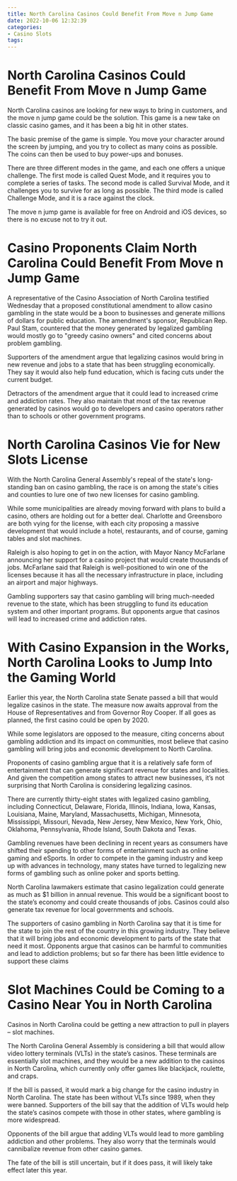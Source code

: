 ```yaml
---
title: North Carolina Casinos Could Benefit From Move n Jump Game
date: 2022-10-06 12:32:39
categories:
- Casino Slots
tags:
---
```



#  North Carolina Casinos Could Benefit From Move n Jump Game

North Carolina casinos are looking for new ways to bring in customers, and the move n jump game could be the solution. This game is a new take on classic casino games, and it has been a big hit in other states.

The basic premise of the game is simple. You move your character around the screen by jumping, and you try to collect as many coins as possible. The coins can then be used to buy power-ups and bonuses.

There are three different modes in the game, and each one offers a unique challenge. The first mode is called Quest Mode, and it requires you to complete a series of tasks. The second mode is called Survival Mode, and it challenges you to survive for as long as possible. The third mode is called Challenge Mode, and it is a race against the clock.

The move n jump game is available for free on Android and iOS devices, so there is no excuse not to try it out.

#  Casino Proponents Claim North Carolina Could Benefit From Move n Jump Game
A representative of the Casino Association of North Carolina testified Wednesday that a proposed constitutional amendment to allow casino gambling in the state would be a boon to businesses and generate millions of dollars for public education. 
The amendment's sponsor, Republican Rep. Paul Stam, countered that the money generated by legalized gambling would mostly go to "greedy casino owners" and cited concerns about problem gambling.

Supporters of the amendment argue that legalizing casinos would bring in new revenue and jobs to a state that has been struggling economically. They say it would also help fund education, which is facing cuts under the current budget.

Detractors of the amendment argue that it could lead to increased crime and addiction rates. They also maintain that most of the tax revenue generated by casinos would go to developers and casino operators rather than to schools or other government programs.

#  North Carolina Casinos Vie for New Slots License

With the North Carolina General Assembly's repeal of the state's long-standing ban on casino gambling, the race is on among the state's cities and counties to lure one of two new licenses for casino gambling.

While some municipalities are already moving forward with plans to build a casino, others are holding out for a better deal. Charlotte and Greensboro are both vying for the license, with each city proposing a massive development that would include a hotel, restaurants, and of course, gaming tables and slot machines.

Raleigh is also hoping to get in on the action, with Mayor Nancy McFarlane announcing her support for a casino project that would create thousands of jobs. McFarlane said that Raleigh is well-positioned to win one of the licenses because it has all the necessary infrastructure in place, including an airport and major highways.

Gambling supporters say that casino gambling will bring much-needed revenue to the state, which has been struggling to fund its education system and other important programs. But opponents argue that casinos will lead to increased crime and addiction rates.

#  With Casino Expansion in the Works, North Carolina Looks to Jump Into the Gaming World 
Earlier this year, the North Carolina state Senate passed a bill that would legalize casinos in the state. The measure now awaits approval from the House of Representatives and from Governor Roy Cooper. If all goes as planned, the first casino could be open by 2020.
 
 While some legislators are opposed to the measure, citing concerns about gambling addiction and its impact on communities, most believe that casino gambling will bring jobs and economic development to North Carolina.
 
 Proponents of casino gambling argue that it is a relatively safe form of entertainment that can generate significant revenue for states and localities. And given the competition among states to attract new businesses, it’s not surprising that North Carolina is considering legalizing casinos.
 
 There are currently thirty-eight states with legalized casino gambling, including Connecticut, Delaware, Florida, Illinois, Indiana, Iowa, Kansas, Louisiana, Maine, Maryland, Massachusetts, Michigan, Minnesota, Mississippi, Missouri, Nevada, New Jersey, New Mexico, New York, Ohio, Oklahoma, Pennsylvania, Rhode Island, South Dakota and Texas. 
 
 Gambling revenues have been declining in recent years as consumers have shifted their spending to other forms of entertainment such as online gaming and eSports. In order to compete in the gaming industry and keep up with advances in technology, many states have turned to legalizing new forms of gambling such as online poker and sports betting. 
 
 North Carolina lawmakers estimate that casino legalization could generate as much as $1 billion in annual revenue. This would be a significant boost to the state’s economy and could create thousands of jobs. Casinos could also generate tax revenue for local governments and schools. 
 
 The supporters of casino gambling in North Carolina say that it is time for the state to join the rest of the country in this growing industry. They believe that it will bring jobs and economic development to parts of the state that need it most. Opponents argue that casinos can be harmful to communities and lead to addiction problems; but so far there has been little evidence to support these claims

#  Slot Machines Could be Coming to a Casino Near You in North Carolina

Casinos in North Carolina could be getting a new attraction to pull in players – slot machines.

The North Carolina General Assembly is considering a bill that would allow video lottery terminals (VLTs) in the state’s casinos. These terminals are essentially slot machines, and they would be a new addition to the casinos in North Carolina, which currently only offer games like blackjack, roulette, and craps.

If the bill is passed, it would mark a big change for the casino industry in North Carolina. The state has been without VLTs since 1989, when they were banned. Supporters of the bill say that the addition of VLTs would help the state’s casinos compete with those in other states, where gambling is more widespread.

Opponents of the bill argue that adding VLTs would lead to more gambling addiction and other problems. They also worry that the terminals would cannibalize revenue from other casino games.

The fate of the bill is still uncertain, but if it does pass, it will likely take effect later this year.